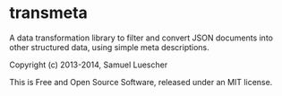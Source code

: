 # transmeta

A data transformation library to filter and convert JSON documents into other structured data, using simple meta descriptions.

Copyright (c) 2013-2014, Samuel Luescher

This is Free and Open Source Software, released under an MIT license. 